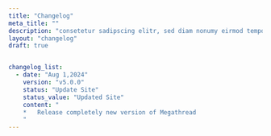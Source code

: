 ```yaml
---
title: "Changelog"
meta_title: ""
description: "consetetur sadipscing elitr, sed diam nonumy eirmod tempor invidunt dolore magna aliquyam erat, sed diam voluptua. At vero eos et ustoLorem ipsum dolor"
layout: "changelog"
draft: true


changelog_list:
  - date: "Aug 1,2024"
    version: "v5.0.0"
    status: "Update Site"
    status_value: "Updated Site"
    content: "
    *   Release completely new version of Megathread
    "
---
```

